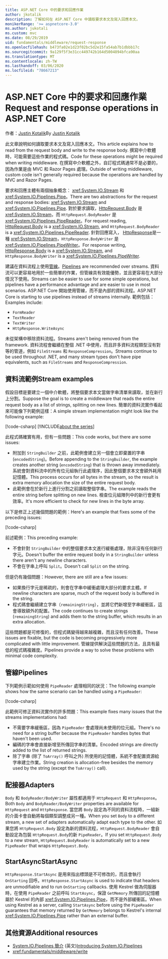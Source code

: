 ```yaml
---
title: ASP.NET Core 中的要求和回應作業
author: jkotalik
description: 了解如何在 ASP.NET Core 中讀取要求本文及寫入回應本文。
monikerRange: '>= aspnetcore-3.0'
ms.author: jukotali
ms.custom: mvc
ms.date: 08/29/2019
uid: fundamentals/middleware/request-response
ms.openlocfilehash: b473fa02e1d23f02bc5d2e15fa54ab7b1dbbb17c
ms.sourcegitcommit: 9a129f5f3e31cc449742b164d5004894bfca90aa
ms.translationtype: MT
ms.contentlocale: zh-TW
ms.lasthandoff: 03/06/2020
ms.locfileid: "78667213"
---
```

# <a name="request-and-response-operations-in-aspnet-core"></a><span data-ttu-id="b0c0f-103">ASP.NET Core 中的要求和回應作業</span><span class="sxs-lookup"><span data-stu-id="b0c0f-103">Request and response operations in ASP.NET Core</span></span>

<span data-ttu-id="b0c0f-104">作者：[Justin Kotalik](https://github.com/jkotalik)</span><span class="sxs-lookup"><span data-stu-id="b0c0f-104">By [Justin Kotalik](https://github.com/jkotalik)</span></span>

<span data-ttu-id="b0c0f-105">此文章說明如何讀取要求本文及寫入回應本文。</span><span class="sxs-lookup"><span data-stu-id="b0c0f-105">This article explains how to read from the request body and write to the response body.</span></span> <span data-ttu-id="b0c0f-106">撰寫中介軟體時，可能需要這些作業的程式碼。</span><span class="sxs-lookup"><span data-stu-id="b0c0f-106">Code for these operations might be required when writing middleware.</span></span> <span data-ttu-id="b0c0f-107">在撰寫中介軟體之外，自訂程式碼通常不是必要的，因為作業是由 MVC 和 Razor Pages 處理。</span><span class="sxs-lookup"><span data-stu-id="b0c0f-107">Outside of writing middleware, custom code isn't generally required because the operations are handled by MVC and Razor Pages.</span></span>

<span data-ttu-id="b0c0f-108">要求和回應主體有兩個抽象概念： <xref:System.IO.Stream> 和 <xref:System.IO.Pipelines.Pipe>。</span><span class="sxs-lookup"><span data-stu-id="b0c0f-108">There are two abstractions for the request and response bodies: <xref:System.IO.Stream> and <xref:System.IO.Pipelines.Pipe>.</span></span> <span data-ttu-id="b0c0f-109">對於要求讀取，[HttpRequest.Body](xref:Microsoft.AspNetCore.Http.HttpRequest.Body) 是 <xref:System.IO.Stream>，而 `HttpRequest.BodyReader` 是 <xref:System.IO.Pipelines.PipeReader>。</span><span class="sxs-lookup"><span data-stu-id="b0c0f-109">For request reading, [HttpRequest.Body](xref:Microsoft.AspNetCore.Http.HttpRequest.Body) is a <xref:System.IO.Stream>, and `HttpRequest.BodyReader` is a <xref:System.IO.Pipelines.PipeReader>.</span></span> <span data-ttu-id="b0c0f-110">針對回應寫入， [HttpResponse](xref:Microsoft.AspNetCore.Http.HttpResponse.Body)是一種 <xref:System.IO.Stream>，`HttpResponse.BodyWriter` 是 <xref:System.IO.Pipelines.PipeWriter>。</span><span class="sxs-lookup"><span data-stu-id="b0c0f-110">For response writing, [HttpResponse.Body](xref:Microsoft.AspNetCore.Http.HttpResponse.Body) is a <xref:System.IO.Stream>, and `HttpResponse.BodyWriter` is a <xref:System.IO.Pipelines.PipeWriter>.</span></span>

<span data-ttu-id="b0c0f-111">建議在資料流程上使用[管線](/dotnet/standard/io/pipelines)。</span><span class="sxs-lookup"><span data-stu-id="b0c0f-111">[Pipelines](/dotnet/standard/io/pipelines) are recommended over streams.</span></span> <span data-ttu-id="b0c0f-112">資料流可以更容易地用於一些簡單的作業，但管線具有效能優勢，並且更容易在大部分情況下使用。</span><span class="sxs-lookup"><span data-stu-id="b0c0f-112">Streams can be easier to use for some simple operations, but pipelines have a performance advantage and are easier to use in most scenarios.</span></span> <span data-ttu-id="b0c0f-113">ASP.NET Core 開始使用管線，而不是內部的資料流程。</span><span class="sxs-lookup"><span data-stu-id="b0c0f-113">ASP.NET Core is starting to use pipelines instead of streams internally.</span></span> <span data-ttu-id="b0c0f-114">範例包括：</span><span class="sxs-lookup"><span data-stu-id="b0c0f-114">Examples include:</span></span>

* `FormReader`
* `TextReader`
* `TextWriter`
* `HttpResponse.WriteAsync`

<span data-ttu-id="b0c0f-115">未從架構中移除資料流程。</span><span class="sxs-lookup"><span data-stu-id="b0c0f-115">Streams aren't being removed from the framework.</span></span> <span data-ttu-id="b0c0f-116">資料流程會繼續在整個 .NET 中使用，而且許多資料流程類型沒有對等的管道，例如 `FileStreams` 和 `ResponseCompression`。</span><span class="sxs-lookup"><span data-stu-id="b0c0f-116">Streams continue to be used throughout .NET, and many stream types don't have pipe equivalents, such as `FileStreams` and `ResponseCompression`.</span></span>

## <a name="stream-examples"></a><span data-ttu-id="b0c0f-117">資料流範例</span><span class="sxs-lookup"><span data-stu-id="b0c0f-117">Stream examples</span></span>

<span data-ttu-id="b0c0f-118">假設目標是要建立一個中介軟體，將整個要求本文當做字串清單來讀取，並在新行上分割。</span><span class="sxs-lookup"><span data-stu-id="b0c0f-118">Suppose the goal is to create a middleware that reads the entire request body as a list of strings, splitting on new lines.</span></span> <span data-ttu-id="b0c0f-119">簡單的資料流實作看起來可能像下列範例這樣：</span><span class="sxs-lookup"><span data-stu-id="b0c0f-119">A simple stream implementation might look like the following example:</span></span>

[!code-csharp[](request-response/samples/3.x/RequestResponseSample/Startup.cs?name=GetListOfStringsFromStream)]
[!INCLUDE[about the series](~/includes/code-comments-loc.md)]

<span data-ttu-id="b0c0f-120">此程式碼確實有用，但有一些問題：</span><span class="sxs-lookup"><span data-stu-id="b0c0f-120">This code works, but there are some issues:</span></span>

* <span data-ttu-id="b0c0f-121">附加到 `StringBuilder` 之前，此範例會建立另一個會立即棄置的字串 (`encodedString`)。</span><span class="sxs-lookup"><span data-stu-id="b0c0f-121">Before appending to the `StringBuilder`, the example creates another string (`encodedString`) that is thrown away immediately.</span></span> <span data-ttu-id="b0c0f-122">系統會對資料流中的所有位元組執行此處理序，因此整個要求本文會額外耗用記憶體。</span><span class="sxs-lookup"><span data-stu-id="b0c0f-122">This process occurs for all bytes in the stream, so the result is extra memory allocation the size of the entire request body.</span></span>
* <span data-ttu-id="b0c0f-123">此範例會在於新行上進行分割之前讀取整個字串。</span><span class="sxs-lookup"><span data-stu-id="b0c0f-123">The example reads the entire string before splitting on new lines.</span></span> <span data-ttu-id="b0c0f-124">檢查位元組陣列中的新行會更有效率。</span><span class="sxs-lookup"><span data-stu-id="b0c0f-124">It's more efficient to check for new lines in the byte array.</span></span>

<span data-ttu-id="b0c0f-125">以下是修正上述幾個問題的範例：</span><span class="sxs-lookup"><span data-stu-id="b0c0f-125">Here's an example that fixes some of the preceding issues:</span></span>

[!code-csharp[](request-response/samples/3.x/RequestResponseSample/Startup.cs?name=GetListOfStringsFromStreamMoreEfficient)]

<span data-ttu-id="b0c0f-126">前述範例：</span><span class="sxs-lookup"><span data-stu-id="b0c0f-126">This preceding example:</span></span>

* <span data-ttu-id="b0c0f-127">不會針對 `StringBuilder` 中的整個要求本文進行緩衝處理，除非沒有任何新行字元。</span><span class="sxs-lookup"><span data-stu-id="b0c0f-127">Doesn't buffer the entire request body in a `StringBuilder` unless there aren't any newline characters.</span></span>
* <span data-ttu-id="b0c0f-128">不會在字串上呼叫 `Split`。</span><span class="sxs-lookup"><span data-stu-id="b0c0f-128">Doesn't call `Split` on the string.</span></span>

<span data-ttu-id="b0c0f-129">但是仍有幾個問題：</span><span class="sxs-lookup"><span data-stu-id="b0c0f-129">However, there are still are a few issues:</span></span>

* <span data-ttu-id="b0c0f-130">如果換行字元是稀疏的，則會在字串中緩衝處理大部分的要求主體。</span><span class="sxs-lookup"><span data-stu-id="b0c0f-130">If newline characters are sparse, much of the request body is buffered in the string.</span></span>
* <span data-ttu-id="b0c0f-131">程式碼會繼續建立字串（`remainingString`），並將它們新增至字串緩衝區，這會導致額外的配置。</span><span class="sxs-lookup"><span data-stu-id="b0c0f-131">The code continues to create strings (`remainingString`) and adds them to the string buffer, which results in an extra allocation.</span></span>

<span data-ttu-id="b0c0f-132">這些問題都是可修復的，但程式碼變得越來越複雜，而且沒有任何改善。</span><span class="sxs-lookup"><span data-stu-id="b0c0f-132">These issues are fixable, but the code is becoming progressively more complicated with little improvement.</span></span> <span data-ttu-id="b0c0f-133">管線提供解決這些問題的方法，且具有最低的程式碼複雜度。</span><span class="sxs-lookup"><span data-stu-id="b0c0f-133">Pipelines provide a way to solve these problems with minimal code complexity.</span></span>

## <a name="pipelines"></a><span data-ttu-id="b0c0f-134">管線</span><span class="sxs-lookup"><span data-stu-id="b0c0f-134">Pipelines</span></span>

<span data-ttu-id="b0c0f-135">下列範例示範如何使用 `PipeReader` 處理相同的狀況：</span><span class="sxs-lookup"><span data-stu-id="b0c0f-135">The following example shows how the same scenario can be handled using a `PipeReader`:</span></span>

[!code-csharp[](request-response/samples/3.x/RequestResponseSample/Startup.cs?name=GetListOfStringFromPipe)]

<span data-ttu-id="b0c0f-136">此範例可修正資料流實作的許多問題：</span><span class="sxs-lookup"><span data-stu-id="b0c0f-136">This example fixes many issues that the streams implementations had:</span></span>

* <span data-ttu-id="b0c0f-137">不需要字串緩衝區，因為 `PipeReader` 會處理尚未使用的位元組。</span><span class="sxs-lookup"><span data-stu-id="b0c0f-137">There's no need for a string buffer because the `PipeReader` handles bytes that haven't been used.</span></span>
* <span data-ttu-id="b0c0f-138">編碼的字串會直接新增至所傳回字串的清單。</span><span class="sxs-lookup"><span data-stu-id="b0c0f-138">Encoded strings are directly added to the list of returned strings.</span></span>
* <span data-ttu-id="b0c0f-139">除了字串 (除了 `ToArray()` 呼叫之外) 所使用的記憶體，系統不會配置資源給字串建立作業。</span><span class="sxs-lookup"><span data-stu-id="b0c0f-139">String creation is allocation-free besides the memory used by the string (except the `ToArray()` call).</span></span>

## <a name="adapters"></a><span data-ttu-id="b0c0f-140">配接器</span><span class="sxs-lookup"><span data-stu-id="b0c0f-140">Adapters</span></span>

<span data-ttu-id="b0c0f-141">`Body` 和 `BodyReader/BodyWriter` 屬性都適用于 `HttpRequest` 和 `HttpResponse`。</span><span class="sxs-lookup"><span data-stu-id="b0c0f-141">Both `Body` and `BodyReader/BodyWriter` properties are available for `HttpRequest` and `HttpResponse`.</span></span> <span data-ttu-id="b0c0f-142">當您將 `Body` 設定為不同的資料流程時，一組新的介面卡會自動將每個類型調整成另一種。</span><span class="sxs-lookup"><span data-stu-id="b0c0f-142">When you set `Body` to a different stream, a new set of adapters automatically adapt each type to the other.</span></span> <span data-ttu-id="b0c0f-143">如果您將 `HttpRequest.Body` 設定為新的資料流程，`HttpRequest.BodyReader` 會自動設定為包裝 `HttpRequest.Body`的新 `PipeReader`。</span><span class="sxs-lookup"><span data-stu-id="b0c0f-143">If you set `HttpRequest.Body` to a new stream, `HttpRequest.BodyReader` is automatically set to a new `PipeReader` that wraps `HttpRequest.Body`.</span></span>

## <a name="startasync"></a><span data-ttu-id="b0c0f-144">StartAsync</span><span class="sxs-lookup"><span data-stu-id="b0c0f-144">StartAsync</span></span>

<span data-ttu-id="b0c0f-145">`HttpResponse.StartAsync` 是用來指出標頭是不可修改的，而且會執行 `OnStarting` 回呼。</span><span class="sxs-lookup"><span data-stu-id="b0c0f-145">`HttpResponse.StartAsync` is used to indicate that headers are unmodifiable and to run `OnStarting` callbacks.</span></span> <span data-ttu-id="b0c0f-146">使用 Kestrel 做為伺服器時，在使用 `PipeReader` 之前呼叫 `StartAsync`，保證 `GetMemory` 所傳回的記憶體屬於 Kestrel 的內部 <xref:System.IO.Pipelines.Pipe>，而不是外部緩衝區。</span><span class="sxs-lookup"><span data-stu-id="b0c0f-146">When using Kestrel as a server, calling `StartAsync` before using the `PipeReader` guarantees that memory returned by `GetMemory` belongs to Kestrel's internal <xref:System.IO.Pipelines.Pipe> rather than an external buffer.</span></span>

## <a name="additional-resources"></a><span data-ttu-id="b0c0f-147">其他資源</span><span class="sxs-lookup"><span data-stu-id="b0c0f-147">Additional resources</span></span>

* <span data-ttu-id="b0c0f-148">[System.IO.Pipelines 簡介](https://devblogs.microsoft.com/dotnet/system-io-pipelines-high-performance-io-in-net/) \(英文\)</span><span class="sxs-lookup"><span data-stu-id="b0c0f-148">[Introducing System.IO.Pipelines](https://devblogs.microsoft.com/dotnet/system-io-pipelines-high-performance-io-in-net/)</span></span>
* <xref:fundamentals/middleware/write>

